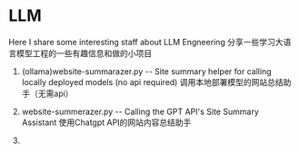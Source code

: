 # LLM
Here I share some interesting staff about LLM Engneering 分享一些学习大语言模型工程的一些有趣信息和做的小项目

1. (ollama)website-summarazer.py -- Site summary helper for calling locally deployed models (no api required) 调用本地部署模型的网站总结助手（无需api）

2. website-summerazer.py -- Calling the GPT API's Site Summary Assistant 使用Chatgpt API的网站内容总结助手

3. 


